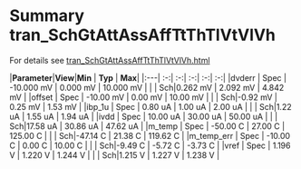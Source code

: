 # Summary tran_SchGtAttAssAffTtThTlVtVlVh

For details see <a href='tran_SchGtAttAssAffTtThTlVtVlVh.html'>tran_SchGtAttAssAffTtThTlVtVlVh.html</a>

|**Parameter**|**View**|**Min** | **Typ** | **Max**|
|:---| :-:| :-:| :-:| :-:| :-:|
|dvderr | Spec | -10.000 mV | 0.000 mV | 10.000 mV |
| | Sch|0.262 mV | 2.092 mV | 4.842 mV |
|offset | Spec | -10.00 mV | 0.00 mV | 10.00 mV |
| | Sch|-0.92 mV | 0.25 mV | 1.53 mV |
|ibp_1u | Spec | 0.80 uA | 1.00 uA | 2.00 uA |
| | Sch|1.22 uA | 1.55 uA | 1.94 uA |
|ivdd | Spec | 10.00 uA | 30.00 uA | 50.00 uA |
| | Sch|17.58 uA | 30.86 uA | 47.62 uA |
|m_temp | Spec | -50.00 C | 27.00 C | 125.00 C |
| | Sch|-47.14 C | 21.38 C | 119.62 C |
|m_temp_err | Spec | -10.00 C | 0.00 C | 10.00 C |
| | Sch|-9.49 C | -5.72 C | -3.73 C |
|vref | Spec | 1.196 V | 1.220 V | 1.244 V |
| | Sch|1.215 V | 1.227 V | 1.238 V |
